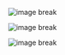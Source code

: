 






![image break](../Pictur/step2/vn.step2.png)







![image break](../Pictur/step2/vn.step2.1.png)














![image break](../Pictur/step2/vn.step2.2.png)
